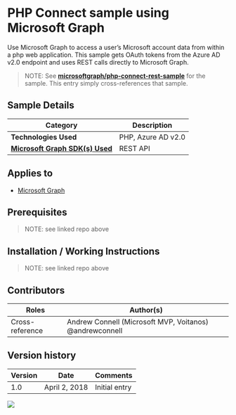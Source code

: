 # PHP Connect sample using Microsoft Graph

Use Microsoft Graph to access a user’s Microsoft account data from within a php web application. This sample gets OAuth tokens from the Azure AD v2.0 endpoint and uses REST calls directly to Microsoft Graph.

> NOTE: See **[microsoftgraph/php-connect-rest-sample](https://github.com/microsoftgraph/php-connect-rest-sample)** for the sample. This entry simply cross-references that sample.

## Sample Details

|               Category               |    Description     |
| ------------------------------------ | ------------------ |
| **Technologies Used**                | PHP, Azure AD v2.0 |
| **[Microsoft Graph SDK(s) Used][1]** | REST API           |

## Applies to

* [Microsoft Graph](https://developer.microsoft.com/en-us/graph)

## Prerequisites

> NOTE: see linked repo above

## Installation / Working Instructions

> NOTE: see linked repo above

## Contributors

|      Roles      |                        Author(s)                        |
| --------------- | ------------------------------------------------------- |
| Cross-reference | Andrew Connell (Microsoft MVP, Voitanos) @andrewconnell |

## Version history

| Version |     Date      |   Comments    |
| ------- | ------------- | ------------- |
| 1.0     | April 2, 2018 | Initial entry |

[1]: https://developer.microsoft.com/en-us/graph/code-samples-and-sdks

<img src="https://telemetry.sharepointpnp.com/msgraph-community-samples/samples/php-connect-rest" />